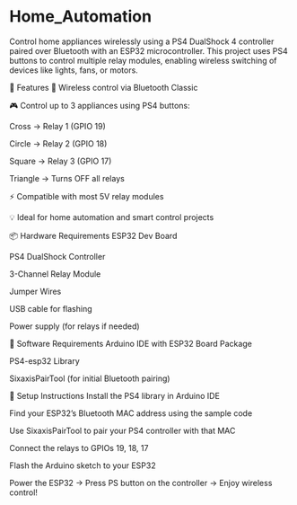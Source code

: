 # Home_Automation
Control home appliances wirelessly using a PS4 DualShock 4 controller paired over Bluetooth with an ESP32 microcontroller.
This project uses PS4 buttons to control multiple relay modules, enabling wireless switching of devices like lights, fans, or motors.

🎯 Features
🔗 Wireless control via Bluetooth Classic

🎮 Control up to 3 appliances using PS4 buttons:

Cross → Relay 1 (GPIO 19)

Circle → Relay 2 (GPIO 18)

Square → Relay 3 (GPIO 17)

Triangle → Turns OFF all relays

⚡ Compatible with most 5V relay modules

💡 Ideal for home automation and smart control projects

📦 Hardware Requirements
ESP32 Dev Board

PS4 DualShock Controller

3-Channel Relay Module

Jumper Wires

USB cable for flashing

Power supply (for relays if needed)

🧠 Software Requirements
Arduino IDE with ESP32 Board Package

PS4-esp32 Library

SixaxisPairTool (for initial Bluetooth pairing)

🚀 Setup Instructions
Install the PS4 library in Arduino IDE

Find your ESP32’s Bluetooth MAC address using the sample code

Use SixaxisPairTool to pair your PS4 controller with that MAC

Connect the relays to GPIOs 19, 18, 17

Flash the Arduino sketch to your ESP32

Power the ESP32 → Press PS button on the controller → Enjoy wireless control!

